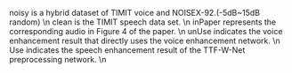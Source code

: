 noisy is a hybrid dataset of TIMIT voice and NOISEX-92.(-5dB~15dB random) \n
clean is the TIMIT speech data set. \n
inPaper represents the corresponding audio in Figure 4 of the paper. \n
unUse indicates the voice enhancement result that directly uses the voice enhancement network. \n
Use indicates the speech enhancement result of the TTF-W-Net preprocessing network. \n
